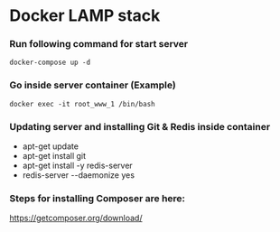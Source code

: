 # Docker LAMP stack

### Run following command for start server
`docker-compose up -d`



### Go inside server container (Example)
`docker exec -it root_www_1 /bin/bash`

### Updating server and installing Git & Redis inside container
- apt-get update
- apt-get install git
- apt-get install -y redis-server
- redis-server --daemonize yes

### Steps for installing Composer are here:
https://getcomposer.org/download/

